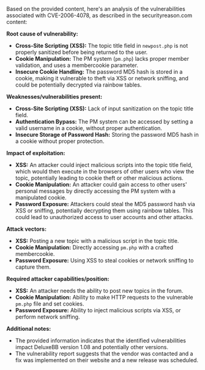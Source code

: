 Based on the provided content, here's an analysis of the vulnerabilities associated with CVE-2006-4078, as described in the securityreason.com content:

**Root cause of vulnerability:**
*   **Cross-Site Scripting (XSS):** The topic title field in `newpost.php` is not properly sanitized before being returned to the user.
*   **Cookie Manipulation:** The PM system (`pm.php`) lacks proper member validation, and uses a membercookie parameter.
*   **Insecure Cookie Handling:** The password MD5 hash is stored in a cookie, making it vulnerable to theft via XSS or network sniffing, and could be potentially decrypted via rainbow tables.

**Weaknesses/vulnerabilities present:**
*   **Cross-Site Scripting (XSS):** Lack of input sanitization on the topic title field.
*   **Authentication Bypass:**  The PM system can be accessed by setting a valid username in a cookie, without proper authentication.
*   **Insecure Storage of Password Hash:** Storing the password MD5 hash in a cookie without proper protection.

**Impact of exploitation:**
*   **XSS:** An attacker could inject malicious scripts into the topic title field, which would then execute in the browsers of other users who view the topic, potentially leading to cookie theft or other malicious actions.
*   **Cookie Manipulation:** An attacker could gain access to other users' personal messages by directly accessing the PM system with a manipulated cookie.
*   **Password Exposure:** Attackers could steal the MD5 password hash via XSS or sniffing, potentially decrypting them using rainbow tables. This could lead to unauthorized access to user accounts and other attacks.

**Attack vectors:**
*   **XSS:**  Posting a new topic with a malicious script in the topic title.
*   **Cookie Manipulation:**  Directly accessing `pm.php` with a crafted membercookie.
*   **Password Exposure:** Using XSS to steal cookies or network sniffing to capture them.

**Required attacker capabilities/position:**
*   **XSS:** An attacker needs the ability to post new topics in the forum.
*   **Cookie Manipulation:** Ability to make HTTP requests to the vulnerable `pm.php` file and set cookies.
*  **Password Exposure:** Ability to inject malicious scripts via XSS, or perform network sniffing.

**Additional notes:**
*   The provided information indicates that the identified vulnerabilities impact DeluxeBB version 1.08 and potentially other versions.
*   The vulnerability report suggests that the vendor was contacted and a fix was implemented on their website and a new release was scheduled.
